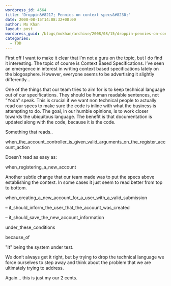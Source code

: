 ```yaml
---
wordpress_id: 4564
title: 'Droppin&#8217; Pennies on context specs&#8230;'
date: 2008-08-15T14:08:32+00:00
author: Mo Khan
layout: post
wordpress_guid: /blogs/mokhan/archive/2008/08/15/droppin-pennies-on-context-specs.aspx
categories:
  - TDD
---
```

First off I want to make it clear that I&#8217;m not a guru on the topic, but I do find it interesting. The topic of course is Context Based Specifications. I&#8217;ve seen an emergence in interest in writing context based specifications lately on the blogosphere. However, everyone seems to be advertising it slightly differently&#8230; 

One of the things that our team tries to aim for is to keep technical language out of our specifications. They should be human readable sentences, not "Yoda" speak. This is crucial if we want non technical people to actually read our specs to make sure the code is inline with what the business is attempting to do. The goal, in our humble opinions, is to work closer towards the ubiquitous language. The benefit is that documentation is updated along with the code, because it is the code.

Something that reads..

when\_the\_account\_controller\_is\_given\_valid\_arguments\_on\_the\_register\_account\_action

Doesn&#8217;t read as easy as:

when\_registering\_a\_new\_account

Another subtle change that our team made was to put the specs above establishing the context. In some cases it just seem to read better from top to bottom.

when\_creating\_a\_new\_account\_for\_a\_user\_with\_a\_valid_submission

&#8211; it\_should\_inform\_the\_user\_that\_the\_account\_was_created

&#8211; it\_should\_save\_the\_new\_account\_information

under\_these\_conditions

because_of

"It" being the system under test.

We don&#8217;t always get it right, but by trying to drop the technical language we force ourselves to step away and think about the problem that we are ultimately trying to address.

Again&#8230; this is just <del>my</del> our 2 cents.